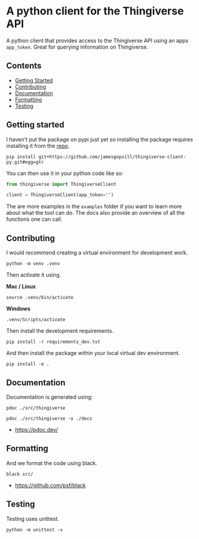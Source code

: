 # A python client for the Thingiverse API

A python client that provides access to the Thingiverse API using an apps `app_token`. Great for querying information on Thingiverse.

## Contents

- [Getting Started](#getting-started)
- [Contributing](#contributing)
- [Documentation](#documentation)
- [Formatting](#formatting)
- [Testing](#testing)

## Getting started

I haven't put the package on pypi just yet so installing the package requires installing it from the [repo](https://stackoverflow.com/questions/15268953/how-to-install-python-package-from-github).

```
pip install git+https://github.com/jamesgopsill/thingiverse-client-py.git#egg=gtr
```

You can then use it in your python code like so:

```python
from thingiverse import ThingiverseClient

client = ThingiverseClient(app_token="")
```

The are more examples in the `examples` folder if you want to learn more about what the tool can do. The docs also provide an overview of all the functions one can call.

## Contributing

I would recommend creating a virtual environment for development work.

```
python -m venv .venv
```

Then activate it using.

**Mac / Linux**

```
source .venv/bin/activate
```

**Windows**

```
.venv/Scripts/activate
```

Then install the development requirements.

```
pip install -r requirements_dev.txt
```

And then install the package within your local virtual dev environment.

```
pip install -e .
```

## Documentation

Documentation is generated using:

```
pdoc ./src/thingiverse
```

```
pdoc ./src/thingiverse -o ./docs
```

- https://pdoc.dev/

## Formatting

And we format the code using black.

```
black src/
```

- https://github.com/psf/black

## Testing

Testing uses unittest.

```
python -m unittest -v
```